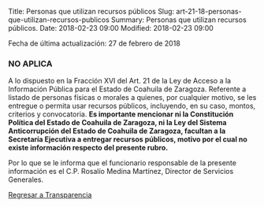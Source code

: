 Title: Personas que utilizan recursos públicos
Slug: art-21-18-personas-que-utilizan-recursos-publicos
Summary: Personas que utilizan recursos públicos.
Date: 2018-02-23 09:00
Modified: 2018-02-23 09:00


Fecha de última actualización: 27 de febrero de 2018

### NO APLICA

A lo dispuesto en la Fracción XVI del Art. 21 de la Ley de Acceso a la
Información Pública para el Estado de Coahuila de Zaragoza. Referente a
listado de personas físicas o morales a quienes, por cualquier motivo,
se les entregue o permita usar recursos públicos, incluyendo, en su
caso, montos, criterios y convocatoria. **Es importante mencionar ni la
Constitución Política del Estado de Coahuila de Zaragoza, ni la Ley del
Sistema Anticorrupción del Estado de Coahuila de Zaragoza, facultan a
la Secretaría Ejecutiva a entregar recursos públicos, motivo por el
cual no existe información respecto del presente rubro.**

Por lo que se le informa que el funcionario responsable de la presente
información es el C.P. Rosalío Medina Martínez, Director de Servicios
Generales.


[Regresar a Transparencia]({filename}/transparencia/transparencia.md)
